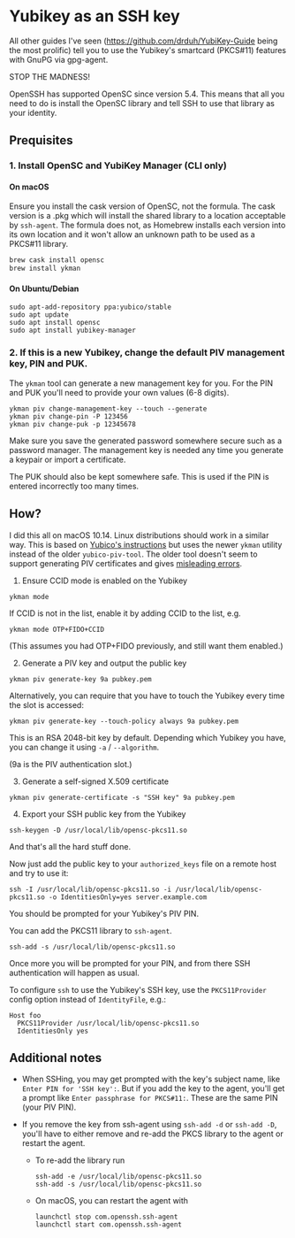 # Yubikey as an SSH key

All other guides I've seen (https://github.com/drduh/YubiKey-Guide being the most prolific) tell you to use the Yubikey's smartcard (PKCS#11) features with GnuPG via gpg-agent.

STOP THE MADNESS!

OpenSSH has supported OpenSC since version 5.4. This means that all you need to do is install the OpenSC library and tell SSH to use that library as your identity.

## Prequisites

### 1. Install OpenSC and YubiKey Manager (CLI only)

#### On macOS
Ensure you install the cask version of OpenSC, not the formula. The cask version is a .pkg which will install the shared library to a location acceptable by `ssh-agent`. The formula does not, as Homebrew installs each version into its own location and it won't allow an unknown path to be used as a PKCS#11 library.

```sh
brew cask install opensc
brew install ykman   
```

#### On Ubuntu/Debian
```
sudo apt-add-repository ppa:yubico/stable
sudo apt update
sudo apt install opensc
sudo apt install yubikey-manager
```

### 2. If this is a new Yubikey, change the default PIV management key, PIN and PUK.

The `ykman` tool can generate a new management key for you. For the PIN and PUK you'll need to provide your own values (6-8 digits).

```
ykman piv change-management-key --touch --generate
ykman piv change-pin -P 123456
ykman piv change-puk -p 12345678
```

Make sure you save the generated password somewhere secure such as a password manager. The management key is needed any time you generate a keypair or import a certificate.

The PUK should also be kept somewhere safe. This is used if the PIN is entered incorrectly too many times.

## How?

I did this all on macOS 10.14. Linux distributions should work in a similar way. This is based on [Yubico's instructions](https://developers.yubico.com/PIV/Guides/SSH_with_PIV_and_PKCS11.html) but uses the newer `ykman` utility instead of the older `yubico-piv-tool`. The older tool doesn't seem to support generating PIV certificates and gives [misleading errors](https://github.com/Yubico/yubico-piv-tool/issues/153).


1. Ensure CCID mode is enabled on the Yubikey

```
ykman mode
```

If CCID is not in the list, enable it by adding CCID to the list, e.g.

```
ykman mode OTP+FIDO+CCID
```

(This assumes you had OTP+FIDO previously, and still want them enabled.)

2. Generate a PIV key and output the public key

```
ykman piv generate-key 9a pubkey.pem
```

Alternatively, you can require that you have to touch the Yubikey every time the slot is accessed:

```
ykman piv generate-key --touch-policy always 9a pubkey.pem
```

This is an RSA 2048-bit key by default. Depending which Yubikey you have, you can change it using `-a` / `--algorithm`.

(9a is the PIV authentication slot.)

3. Generate a self-signed X.509 certificate

```
ykman piv generate-certificate -s "SSH key" 9a pubkey.pem
```

4. Export your SSH public key from the Yubikey

```
ssh-keygen -D /usr/local/lib/opensc-pkcs11.so
```

And that's all the hard stuff done. 

Now just add the public key to your `authorized_keys` file on a remote host and try to use it:

```
ssh -I /usr/local/lib/opensc-pkcs11.so -i /usr/local/lib/opensc-pkcs11.so -o IdentitiesOnly=yes server.example.com
```

You should be prompted for your Yubikey's PIV PIN.

You can add the PKCS11 library to `ssh-agent`.

```
ssh-add -s /usr/local/lib/opensc-pkcs11.so
```

Once more you will be prompted for your PIN, and from there SSH authentication will happen as usual.

To configure `ssh` to use the Yubikey's SSH key, use the `PKCS11Provider` config option instead of `IdentityFile`, e.g.:

```
Host foo
  PKCS11Provider /usr/local/lib/opensc-pkcs11.so
  IdentitiesOnly yes
````

## Additional notes

- When SSHing, you may get prompted with the key's subject name, like `Enter PIN for 'SSH key':`. But if you add the key to the agent, you'll get a prompt like `Enter passphrase for PKCS#11:`. These are the same PIN (your PIV PIN).

- If you remove the key from ssh-agent using `ssh-add -d` or `ssh-add -D`, you'll have to either remove and re-add the PKCS library to the agent or restart the agent. 
  - To re-add the library run
    ```
    ssh-add -e /usr/local/lib/opensc-pkcs11.so
    ssh-add -s /usr/local/lib/opensc-pkcs11.so
    ```
  - On macOS, you can restart the agent with
    ```
    launchctl stop com.openssh.ssh-agent
    launchctl start com.openssh.ssh-agent
    ```
